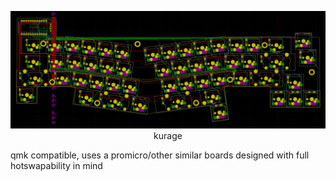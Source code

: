 <p align="center">
	<img src="img/kuragepcb.png"><br>
	kurage
</p>

qmk compatible, uses a promicro/other similar boards
designed with full hotswapability in mind
